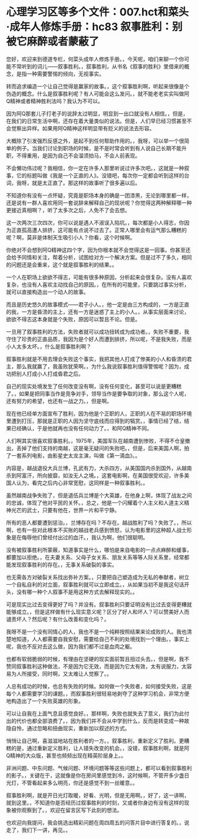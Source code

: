 # 心理学习区等多个文件：007.hct和菜头·成年人修炼手册：hc83 叙事胜利：别被它麻醉或者蒙蔽了

您好，欢迎来到德道专栏，何菜头成年人修炼手册。，今天呢，咱们来聊一个你可能不常听到的词儿——叙事胜利。，叙事胜利，从书名《叙事的胜利》里借来的概念，是指一种需要警惕的倾向，无视事实。

转而追求编造一个让自己觉得是赢家的故事。，这个叙事胜利啊，听起来很像是个伪造的概念。什么是叙事胜利呢？有人可能会这么发问。，就不能老老实实叫做阿Q精神或者精神胜利法吗？我认为不可以。

因为阿Q那套儿子打老子的说辞太过明显，明显到一出口就没有人相信。，但是，在我们的日常生活中啊，还存在着大量类似的说法。但是，人们早已经习惯甚至不会觉察出异样。如果用阿Q精神这样明显带有贬义的说法去形容。

大概除了引发强烈反感之外，是起不到任何帮助作用的。，我呀，可以举一个很简单的例子。当我们讨论到职场的时候，是不是时常会听到有人说自己长期不能升职，不得重用，是因为自己不会溜须拍马，不会人前表现。

不会懒功伟过呢？我相信，你一定在许多人那里听说过许多次吧。，这就是一种叙事，它的标题叫做《我是一个正直的人》。没错吧，每次你一定都会听到这样的台词，我呀，就是太正直了。那这样的故事听了很多遍以后。

不知道你有没有一点怀疑，究竟是职场本身的确是一团漆黑，无论到哪里都一样，还是说有一群人喜欢用同一套说辞来解释自己的现状呢？你觉得这两种解释哪一种更接近真相啊？，听了太多次之后，人免不了会去想。

这一次两次三次四次，你可以说是遇人不淑误入陷坑。，每次都是小人得志，你因为正直孤高遭人排挤，这可能有点说不过去了。正常人哪里会有运气那么糟糕的呢？啊，莫非是体制天生吸引小人？你看，这个时候啊。

你绝对不会想到阿Q精神这四个字，因为你根本就不会觉得这是一回事。你甚至还会给予同情和关注，帮着分析，试图给对方一个解决方案。但是过不了多久，相同的问题还是会重来，这个就是叙事胜利的结果。。

一个人在职场上欲欲不得志，可能有很多种原因，分析起来会很复杂。没有人喜欢复杂，也没有人喜欢主动找自己的原因。，在所有的可能里，只要跳过事实分析，就可以直接构造出一个动人的故事。

而且是历史悠久的故事模式——君子小人。，他一定是由三方构成的，一方是正直的我，一方是昏溃的主上，还有一方是迷惑了主上的小人。，从事实层面来讨论，欲欲不得志这本身就是个失败，原因可以暂且不论。但是。

一旦用了叙事胜利的方法，失败者就可以成功扭转成为成功者。，失败不重要，我守住了珍贵的正直品质，我因为是个好人而遭到排挤，所以呢，不是我失败，而是小人太多太坏。，什么是叙事胜利啊？

叙事胜利就是不用去理会失败这个事实，我把其他人打成了惨美的小人和昏溃的君主，那么我就赢了，我虽败犹荣啊。，为什么我说叙事胜利值得警惕呢？因为，成功把别人打成小人打成昏君之后。

自己的现实处境发生了任何改变没有啊，没有任何变化，甚至可以说是更糟糕了。，如果是把同事当作是竞争对手，领导当作是要争取的对象，那么这个人呢，还有努力的希望，也还有一战之力。，但是啊。

现在他已经单方面宣布了胜利，因为他是个正职的人，正职的人在不易的职场环境里遭到打压，那就是正职的人因为坚守底线而应得到的犒赏。，事情已经了结，结果已经确认，于是他就再也没有任何动力了。，和阿Q精神不同。

人们啊其实很喜欢叙事胜利。，1975年，美国军队在越南遭到惨败，不得不仓皇撤出，丢掉了他们支持的南越，这是毫无疑问的失败吧。，但是，后来美国人啊，拍了一套系列电影，由影星史太龙主演，叫做《第一滴血》。。

内容是，越战退役大兵兰博，孔武有力，大杀四方，从美国国内杀到国外，从越南杀到阿富汗，所向披靡，如汝无人之境。，这套电影啊，在美国很受欢迎，许多美国人认为，看完之后内心非常宽慰，这同样是一种叙事胜利。。

虽然越南战争失败了，但是退伍兵兰博是个大英雄，在他身上啊，体现了战友之间的忠诚，体现了他对平民的关怀。，总之，他是一个闪耀着个人主义和人道主义精神光芒的武士，只要有他在，世界一片和平宁静。

所有的恶人都要遭到惩治。，兰博存在吗？不存在。越战胜利了吗？失败了。，所以啊，也有一些对此根本不买账的越战老兵感到愤怒，认为电影里的这种超人战士形象是在侮辱他们曾经付出过的血汗。，我认为啊，他们很聪明。

没有被叙事胜利所蒙蔽，知道事实是什么，哪怕是来自电影的一点点麻醉和缓事，都要加以拒绝。，在夫妻关系、父母子女关系、朋友关系等等人际关系里，经常都能发现叙事胜利的存在。，无事关系破裂的事实。

也无需各方对破裂关系找出弥补方案。，只要把自己塑造成为无私的奉献者，树立一个自私自利的对立面，叙事胜利就可以立即成立。，从如果当初不是我这句话开头，没有哪一种个人叙事不是用这种方式去解释现实的。。

可是现实比过去变得更好了吗？并没有。叙事胜利只要证明没有比过去变得更糟就能够成立。，但是这样做有什么现实意义呢？区分了好人和坏人？可以赞美好人而谴责坏人？然后呢？有什么改善和变化吗？。

我呀不是一个没有同情心的人，我也不是一个纯粹按照结果来论成败的人。我也清楚地知道，人人都需要自我安慰，需要给自己不利的处境找到一个理由。，事实上呢，我也不反对去这么做，因为我们都不过是血肉之躯。

也都有软弱脆弱的时候，有理由在坚硬的现实面前暂且扭过头去。，但是啊，我不赞同叙事胜利这种做法，不是因为它无效，而是因为它太有效，太有说服力，太容易为人所接受，同时啊，又太难让人觉察了。。

人总有成功的时候，也总有失败的时候。如何做一个失败者，如何接受失败，这是每个人都需要学习的课题。，而叙事胜利很轻易地剥夺了这种学习机会，非常方便地构造出了一个失败英雄的形象。

可以让自我在上面气息且感觉良好。，那样啊，失败也就失去了意义，我们为此付出的代价也都全部浪费了。，因为我们并不会从中学到什么，反而是转变成一种故隐自怜，通过忽略和扭曲现实，重新加以叙述的方式。

悄悄让自己啊，喜滋滋地站在胜利者的一方。，叙事胜利，重新定义了胜利。更糟糕的是，通过重新定义胜利，让人错失改变的机会。，没错，叙事胜利啊，就是阿Q精神的大众版，甚至也频频出现在精英阶层身上。。

非洲问题、中东问题、气候问题、环境问题等等这些问题上，都可以看到叙事胜利的影子。，关键在于，这就像是你在房间里感觉到冷，这时候啊，不管开多少盏日光灯，不管看起来多么明亮，你还是感觉不到一丝暖意。。

叙事胜利啊，就是开日光灯取暖，好看、光明，但是无用啊。，好了，这一讲啊，就到这里。，不知道你是否经历过叙事胜利的时刻，又或者你身边有没有这样的现象被你观察到了。，欢迎在留言区写下此刻的想法。

也欢迎向我提问，我会挑选出精彩问题在周四周五的问答片目中进行答复的。，说走了，我们下一讲，再见。。